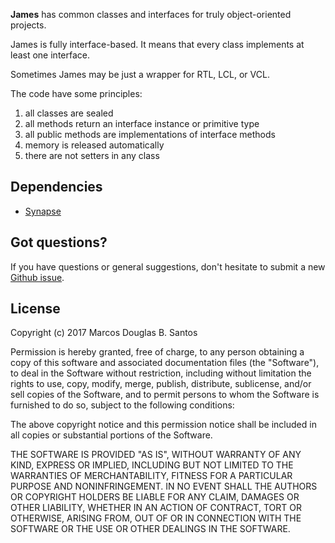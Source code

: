 **James** has common classes and interfaces for truly object-oriented projects.

James is fully interface-based. It means that every class implements at least one interface.

Sometimes James may be just a wrapper for RTL, LCL, or VCL.

The code have some principles:

1. all classes are sealed
2. all methods return an interface instance or primitive type
3. all public methods are implementations of interface methods
4. memory is released automatically
5. there are not setters in any class

## Dependencies 

* [Synapse](http://synapse.ararat.cz/doku.php/download)

## Got questions?

If you have questions or general suggestions, don't hesitate to submit
a new [Github issue](https://github.com/mdbs99/james/issues/new).

## License

Copyright (c) 2017 Marcos Douglas B. Santos

Permission is hereby granted, free of charge, to any person obtaining a copy
of this software and associated documentation files (the "Software"), to deal
in the Software without restriction, including without limitation the rights
to use, copy, modify, merge, publish, distribute, sublicense, and/or sell
copies of the Software, and to permit persons to whom the Software is
furnished to do so, subject to the following conditions:

The above copyright notice and this permission notice shall be included in all
copies or substantial portions of the Software.

THE SOFTWARE IS PROVIDED "AS IS", WITHOUT WARRANTY OF ANY KIND, EXPRESS OR
IMPLIED, INCLUDING BUT NOT LIMITED TO THE WARRANTIES OF MERCHANTABILITY,
FITNESS FOR A PARTICULAR PURPOSE AND NONINFRINGEMENT. IN NO EVENT SHALL THE
AUTHORS OR COPYRIGHT HOLDERS BE LIABLE FOR ANY CLAIM, DAMAGES OR OTHER
LIABILITY, WHETHER IN AN ACTION OF CONTRACT, TORT OR OTHERWISE, ARISING FROM,
OUT OF OR IN CONNECTION WITH THE SOFTWARE OR THE USE OR OTHER DEALINGS IN THE
SOFTWARE.
